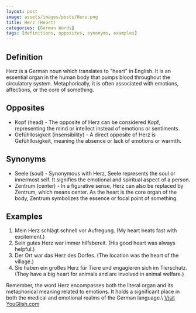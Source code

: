 ```yaml
---
layout: post
image: assets/images/posts/Herz.png
title: Herz (Heart)
categories: [German Words]
tags: [definitions, opposites, synonyms, examples]
---
```


## Definition
Herz is a German noun which translates to "heart" in English. It is an essential organ in the human body that pumps blood throughout the circulatory system. Metaphorically, it is often associated with emotions, affections, or the core of something.

## Opposites
- Kopf (head) - The opposite of Herz can be considered Kopf, representing the mind or intellect instead of emotions or sentiments.
- Gefühllosigkeit (insensibility) - A direct opposite of Herz is Gefühllosigkeit, meaning the absence or lack of emotions or warmth.

## Synonyms
- Seele (soul) - Synonymous with Herz, Seele represents the soul or innermost self. It signifies the emotional and spiritual aspect of a person.
- Zentrum (center) - In a figurative sense, Herz can also be replaced by Zentrum, which means center. As the heart is the core organ of the body, Zentrum symbolizes the essence or focal point of something.

## Examples
1. Mein Herz schlägt schnell vor Aufregung. (My heart beats fast with excitement.)
2. Sein gutes Herz war immer hilfsbereit. (His good heart was always helpful.)
3. Der Ort war das Herz des Dorfes. (The location was the heart of the village.)
4. Sie haben ein großes Herz für Tiere und engagieren sich im Tierschutz. (They have a big heart for animals and are involved in animal welfare.)

Remember, the word Herz encompasses both the literal organ and its metaphorical meaning related to emotions. It holds a significant place in both the medical and emotional realms of the German language.\ <a id="yg-widget-0" class="youglish-widget" data-query="Herz" data-lang="german" data-components="8412" data-auto-start="0" data-bkg-color="theme_light" data-title="How%20to%20pronounce%20Herz%20in%20German"  rel="nofollow" href="https://youglish.com">Visit YouGlish.com</a><script async src="https://youglish.com/public/emb/widget.js" charset="utf-8"></script>